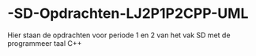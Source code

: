 # -SD-Opdrachten-LJ2P1P2CPP-UML
Hier staan de opdrachten voor periode 1 en 2 van het vak SD met de programmeer taal C++
